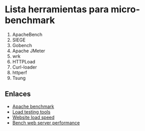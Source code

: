 # Lista herramientas para micro-benchmark

1. ApacheBench
2. SIEGE
3. Gobench
4. Apache JMeter
5. wrk
6. HTTPLoad
7. Curl-loader
8. httperf
9. Tsung

## Enlaces

- [Apache benchmark](https://httpd.apache.org/docs/2.4/programs/ab.html)
- [Load testing tools](https://geekflare.com/essential-tools-to-perform-stress-test-online/)
- [Website load speed](https://geekflare.com/test-your-website-load-time/)
- [Bench web server performance](https://geekflare.com/web-performance-benchmark/#ApacheBench)
